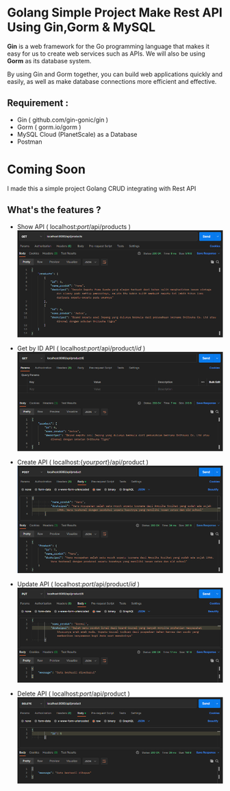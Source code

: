 # Golang Simple Project Make Rest API Using Gin,Gorm & MySQL

**Gin** is a web framework for the Go programming language that makes it easy for us to create web services such as APIs. We will also be using **Gorm** as its database system.

By using Gin and Gorm together, you can build web applications quickly and easily, as well as make database connections more efficient and effective.

## Requirement :
- Gin ( github.com/gin-gonic/gin )
- Gorm ( gorm.io/gorm )
- MySQL Cloud (PlanetScale) as a Database
- Postman

# Coming Soon
I made this a simple project Golang CRUD integrating with Rest API

## What's the features ?
- Show API ( localhost:_port_/api/products )
![Show Screen Capture](https://raw.githubusercontent.com/zoelabbb/go-restpi-gin/main/Assets/img/Index.PNG)

- Get by ID API ( localhost:_port_/api/product/_id_ )
![Get by ID Screen Capture](https://raw.githubusercontent.com/zoelabbb/go-restpi-gin/main/Assets/img/Show.PNG)


- Create API ( localhost:{_yourport_}/api/product )
![Create Screen Capture](https://raw.githubusercontent.com/zoelabbb/go-restpi-gin/main/Assets/img/Create.PNG)

- Update API ( localhost:_port_/api/product/_id_ )
![Update Screen Capture](https://raw.githubusercontent.com/zoelabbb/go-restpi-gin/main/Assets/img/Update.PNG)

- Delete API ( localhost:_port_/api/product )
![Delete Screen Capture](https://raw.githubusercontent.com/zoelabbb/go-restpi-gin/main/Assets/img/Delete.PNG)


